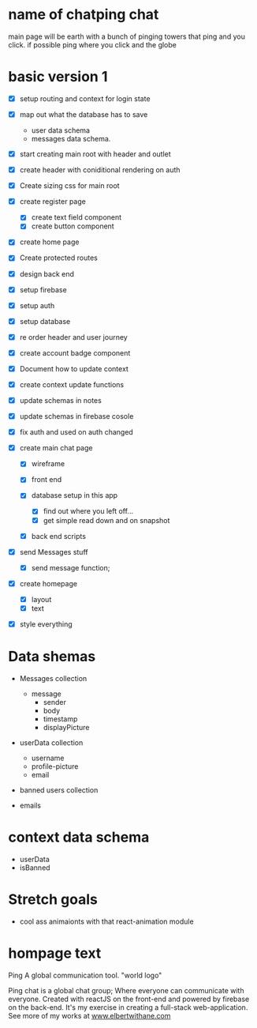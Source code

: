# name of chatping chat 
main page will be earth with a bunch of pinging towers that ping and you click.
if possible ping where you click and the globe


# basic version 1
- [X] setup routing and context for login state
- [X] map out what the database has to save
	- user data schema
	- messages data schema. 

- [X] start creating main root 
			with header and outlet
- [X] create header with coniditional rendering on auth
- [X] Create sizing css for main root
- [X] create register page
	- [X] create text field component
	- [X] create button component

- [X] create home page
- [X] Create protected routes
- [X] design back end
- [X] setup firebase
- [X] setup auth
- [X] setup database
- [X] re order header and user journey
- [X] create account badge component
- [X] Document how to update context
- [X] create context update functions
- [X] update schemas in notes
- [X] update schemas in firebase cosole
- [X] fix auth and used on auth changed
- [X] create main chat page
	- [X] wireframe
	- [X] front end

	- [X] database setup in this app
		- [X] find out where you left off...
		- [X] get simple read down and on snapshot
	- [X] back end scripts
- [X] send Messages stuff
	- [X] send message function;
- [X] create homepage
	- [X] layout
	- [X] text
- [X] style everything









# Data shemas
- Messages collection
	- message
		- sender
		- body
		- timestamp
		- displayPicture

- userData collection
	- username
	- profile-picture
	- email

- banned users collection
- emails


# context data schema
- userData
- isBanned


# Stretch goals
- cool ass animaionts with that react-animation module

# hompage text
Ping
A global communication tool.
"world logo"

Ping chat is a global chat group; Where everyone can communicate with everyone. 
Created with reactJS on the front-end and powered by firebase on the back-end. It's my exercise in creating a full-stack web-application.
See more of my works at www.elbertwithane.com

